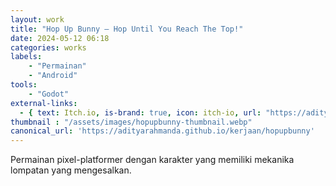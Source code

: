 ```yaml
---
layout: work
title: "Hop Up Bunny – Hop Until You Reach The Top!"
date: 2024-05-12 06:18
categories: works
labels: 
    - "Permainan"
    - "Android" 
tools: 
    - "Godot"
external-links:
  - { text: Itch.io, is-brand: true, icon: itch-io, url: "https://adityarahmanda.itch.io/hopupbunny" }
thumbnail : "/assets/images/hopupbunny-thumbnail.webp"
canonical_url: 'https://adityarahmanda.github.io/kerjaan/hopupbunny'
---
```

Permainan pixel-platformer dengan karakter yang memiliki mekanika lompatan yang mengesalkan.

<!--excerpt-->

 